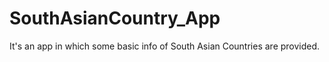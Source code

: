 # SouthAsianCountry_App
 It's an app in which some basic info of South Asian Countries are provided.
